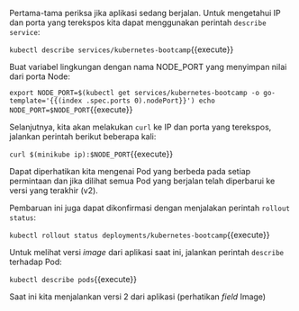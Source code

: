 Pertama-tama periksa jika aplikasi sedang berjalan. Untuk mengetahui IP dan porta yang terekspos kita dapat menggunakan perintah `describe service`:

`kubectl describe services/kubernetes-bootcamp`{{execute}}

Buat variabel lingkungan dengan nama NODE_PORT yang menyimpan nilai dari porta Node:

`export NODE_PORT=$(kubectl get services/kubernetes-bootcamp -o go-template='{{(index .spec.ports 0).nodePort}}')
echo NODE_PORT=$NODE_PORT`{{execute}}

Selanjutnya, kita akan melakukan `curl` ke IP dan porta yang terekspos, jalankan perintah berikut beberapa kali:

`curl $(minikube ip):$NODE_PORT`{{execute}}

Dapat diperhatikan kita mengenai Pod yang berbeda pada setiap permintaan dan jika dilihat semua Pod yang berjalan telah diperbarui ke versi yang terakhir (v2).

Pembaruan ini juga dapat dikonfirmasi dengan menjalakan perintah `rollout status`:

`kubectl rollout status deployments/kubernetes-bootcamp`{{execute}}

Untuk melihat versi _image_ dari aplikasi saat ini, jalankan perintah `describe` terhadap Pod:

`kubectl describe pods`{{execute}}

Saat ini kita menjalankan versi 2 dari aplikasi (perhatikan _field_ Image)

